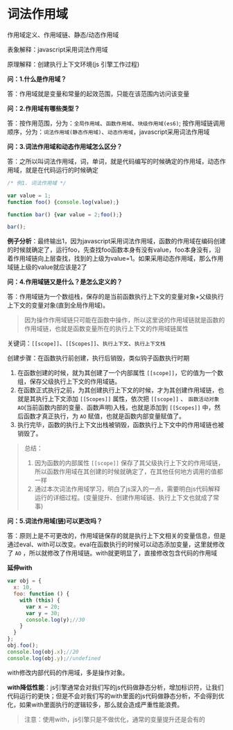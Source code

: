 # 词法作用域

作用域定义、作用域链、静态/动态作用域

表象解释：javascript采用词法作用域

原理解释：创建执行上下文环境(js 引擎工作过程)

**问：1.什么是作用域？**

答：作用域就是变量和常量的起效范围，只能在该范围内访问该变量

**问：2.作用域有哪些类型？**

答：按作用范围，分为：`全局作用域`、`函数作用域`、`块级作用域(es6)`; 
按作用域链调用顺序，分为：`词法作用域(静态作用域)`、`动态作用域`，javascript采用词法作用域

**问：3.词法作用域和动态作用域怎么区分？**

答：之所以叫词法作用域，词，单词，就是代码编写的时候确定的作用域，动态作用域，就是在代码运行的时候确定

```javascript
/* 例1. 词法作用域 */

var value = 1;
function foo() {console.log(value);}

function bar() {var value = 2;foo();}

bar();
```

**例子分析**：最终输出1，因为javascript采用词法作用域，函数的作用域在编码创建的时候就确定了，运行foo，先查找foo函数本身有没有value，foo本身没有，沿着作用域链向上层查找，找到的上级为value=1。如果采用动态作用域，那么作用域链上级的value就应该是2了

**问：4.作用域链又是什么？是怎么定义的？**

答：作用域链为一个数组栈，保存的是当前函数执行上下文的变量对象+父级执行上下文的变量对象(直到全局作用域)。

> 因为操作作用域链只可能在函数中操作，所以这里说的作用域链就是函数的作用域链，也就是函数变量所在的执行上下文的作用域链属性

关键词：`[[scope]]`、`[[Scopes]]`、`执行上下文`、`执行上下文栈`

创建步骤：在函数执行前创建，执行后销毁，类似钩子函数执行时期

1. 在函数创建的时候，就为其创建了一个内部属性 `[[scope]]`，它的值为一个数组，保存父级执行上下文的作用域链。
2. 在函数正式执行之前，为其创建执行上下文的时候，才为其创建作用域链，也就是其执行上下文添加 `[[Scopes]]` 属性，依次把 `[[scope]]` 、 `函数活动对象AO`(当前函数内部的变量、函数声明)入栈，也就是添加到 `[[Scopes]]` 中，然后函数才真正执行，为 `AO` 赋值，也就是函数内部变量赋值了。
3. 执行完毕，函数的执行上下文出栈被销毁，函数执行上下文中的作用域链也被销毁了。

> 总结：
> 1. 因为函数的内部属性 `[[scope]]` 保存了其父级执行上下文的作用域链，所以函数作用域在其创建的时候就确定了，在其他任何地方调用的值都一样
> 2. 通过本次词法作用域学习，明白了js深入的一点，需要明白js代码解释运行的详细过程。(变量提升、创建作用域链、执行上下文也就成了常事)

**问：5.词法作用域(链)可以更改吗？**

答：原则上是不可更改的，作用域链保存的就是执行上下文相关的变量信息，但是通过eval、with可以改变。eval在函数执行的时候可以动态添加变量，这里就修改了 `AO` ，所以就修改了作用域链。with就更明显了，直接修改包含代码的作用域

**延伸with**

```javascript
var obj = {
  x: 10,
  foo: function () {
    with (this) {
      var x = 20;
      var y = 30;
      console.log(y);//30
    }
  }
};
obj.foo();
console.log(obj.x);//20
console.log(obj.y);//undefined
```

with修改内部代码的作用域，多是操作对象。

**with降低性能**：js引擎通常会对我们写的js代码做静态分析，增加标识符，让我们代码运行的更快；但是不会对我们写的with里面的js代码做静态分析，不会得到优化，如果with里面执行的逻辑较多，那么就会造成严重性能浪费。

> 注意：使用with，js引擎只是不做优化，通常的变量提升还是会有的



